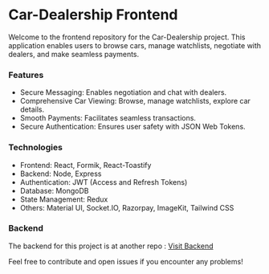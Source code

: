 # Car-Dealership Frontend
Welcome to the frontend repository for the Car-Dealership project. This application enables users to browse cars, manage watchlists, negotiate with dealers, and make seamless payments.

### Features
- Secure Messaging: Enables negotiation and chat with dealers.
- Comprehensive Car Viewing: Browse, manage watchlists, explore car details.
- Smooth Payments: Facilitates seamless transactions.
- Secure Authentication: Ensures user safety with JSON Web Tokens.
### Technologies
- Frontend: React, Formik, React-Toastify
- Backend: Node, Express
- Authentication: JWT (Access and Refresh Tokens)
- Database: MongoDB
- State Management: Redux
- Others: Material UI, Socket.IO, Razorpay, ImageKit, Tailwind CSS
### Backend
The backend for this project is at another repo : [Visit Backend](https://github.com/Krishnasingh13/Car-dealership-backend)

Feel free to contribute and open issues if you encounter any problems!

